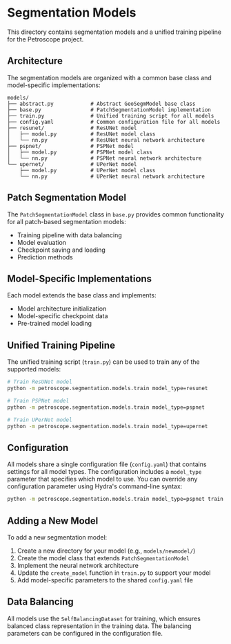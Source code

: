 # Segmentation Models

This directory contains segmentation models and a unified training pipeline for the Petroscope project.

## Architecture

The segmentation models are organized with a common base class and model-specific implementations:

```
models/
├── abstract.py            # Abstract GeoSegmModel base class
├── base.py                # PatchSegmentationModel implementation
├── train.py               # Unified training script for all models
├── config.yaml            # Common configuration file for all models
├── resunet/               # ResUNet model
│   ├── model.py           # ResUNet model class
│   └── nn.py              # ResUNet neural network architecture
├── pspnet/                # PSPNet model
│   ├── model.py           # PSPNet model class
│   └── nn.py              # PSPNet neural network architecture
└── upernet/               # UPerNet model
    ├── model.py           # UPerNet model class
    └── nn.py              # UPerNet neural network architecture
```

## Patch Segmentation Model

The `PatchSegmentationModel` class in `base.py` provides common functionality for all patch-based segmentation models:

- Training pipeline with data balancing
- Model evaluation
- Checkpoint saving and loading
- Prediction methods

## Model-Specific Implementations

Each model extends the base class and implements:

- Model architecture initialization
- Model-specific checkpoint data
- Pre-trained model loading

## Unified Training Pipeline

The unified training script (`train.py`) can be used to train any of the supported models:

```bash
# Train ResUNet model
python -m petroscope.segmentation.models.train model_type=resunet

# Train PSPNet model
python -m petroscope.segmentation.models.train model_type=pspnet

# Train UPerNet model
python -m petroscope.segmentation.models.train model_type=upernet
```

## Configuration

All models share a single configuration file (`config.yaml`) that contains settings for all model types. The configuration includes a `model_type` parameter that specifies which model to use. You can override any configuration parameter using Hydra's command-line syntax:

```bash
python -m petroscope.segmentation.models.train model_type=pspnet train.batch_size=64 train.epochs=100
```

## Adding a New Model

To add a new segmentation model:

1. Create a new directory for your model (e.g., `models/newmodel/`)
2. Create the model class that extends `PatchSegmentationModel`
3. Implement the neural network architecture
4. Update the `create_model` function in `train.py` to support your model
5. Add model-specific parameters to the shared `config.yaml` file

## Data Balancing

All models use the `SelfBalancingDataset` for training, which ensures balanced class representation in the training data. The balancing parameters can be configured in the configuration file.

